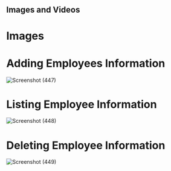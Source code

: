 ## Images and Videos
# Images
# Adding Employees Information
![Screenshot (447)](https://user-images.githubusercontent.com/98841253/153532326-4c741107-03cf-41a2-99a6-eb00da37c217.png)
# Listing Employee Information
![Screenshot (448)](https://user-images.githubusercontent.com/98841253/153532521-a646b7f7-0813-4f07-95ba-b634a5bb65f4.png)
# Deleting Employee Information
![Screenshot (449)](https://user-images.githubusercontent.com/98841253/153532673-fcb590cb-29e9-4d06-8326-2e1e9ad60971.png)
